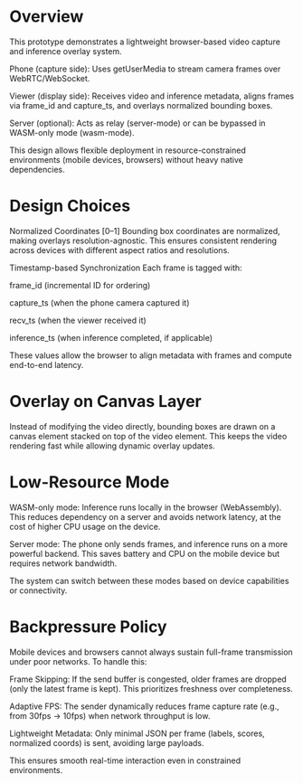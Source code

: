 # Overview

This prototype demonstrates a lightweight browser-based video capture and inference overlay system.

Phone (capture side): Uses getUserMedia to stream camera frames over WebRTC/WebSocket.

Viewer (display side): Receives video and inference metadata, aligns frames via frame_id and capture_ts, and overlays normalized bounding boxes.

Server (optional): Acts as relay (server-mode) or can be bypassed in WASM-only mode (wasm-mode).

This design allows flexible deployment in resource-constrained environments (mobile devices, browsers) without heavy native dependencies.

# Design Choices

Normalized Coordinates [0–1]
Bounding box coordinates are normalized, making overlays resolution-agnostic. This ensures consistent rendering across devices with different aspect ratios and resolutions.

Timestamp-based Synchronization
Each frame is tagged with:

frame_id (incremental ID for ordering)

capture_ts (when the phone camera captured it)

recv_ts (when the viewer received it)

inference_ts (when inference completed, if applicable)

These values allow the browser to align metadata with frames and compute end-to-end latency.

# Overlay on Canvas Layer
Instead of modifying the video directly, bounding boxes are drawn on a canvas element stacked on top of the video element. This keeps the video rendering fast while allowing dynamic overlay updates.


# Low-Resource Mode

WASM-only mode: Inference runs locally in the browser (WebAssembly). This reduces dependency on a server and avoids network latency, at the cost of higher CPU usage on the device.

Server mode: The phone only sends frames, and inference runs on a more powerful backend. This saves battery and CPU on the mobile device but requires network bandwidth.

The system can switch between these modes based on device capabilities or connectivity.

# Backpressure Policy

Mobile devices and browsers cannot always sustain full-frame transmission under poor networks. To handle this:

Frame Skipping: If the send buffer is congested, older frames are dropped (only the latest frame is kept). This prioritizes freshness over completeness.

Adaptive FPS: The sender dynamically reduces frame capture rate (e.g., from 30fps → 10fps) when network throughput is low.

Lightweight Metadata: Only minimal JSON per frame (labels, scores, normalized coords) is sent, avoiding large payloads.

This ensures smooth real-time interaction even in constrained environments.
